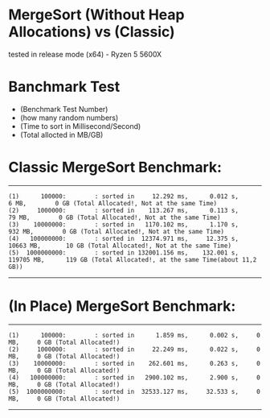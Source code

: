 # MergeSort (Without Heap Allocations) vs (Classic)
tested in release mode (x64) - Ryzen 5 5600X

# Banchmark Test
 - (Benchmark Test Number)
 - (how many random numbers)
 - (Time to sort in Millisecond/Second)
 - (Total allocted in MB/GB) 
 
  # Classic MergeSort Benchmark:
-----------------------------------------------------------------------------------------------------------------------------------------------------
    (1)      100000:        : sorted in     12.292 ms,      0.012 s,        6 MB,        0 GB (Total Allocated!, Not at the same Time)
    (2)     1000000:        : sorted in    113.267 ms,      0.113 s,       79 MB,        0 GB (Total Allocated!, Not at the same Time)
    (3)    10000000:        : sorted in   1170.102 ms,      1.170 s,      932 MB,        0 GB (Total Allocated!, Not at the same Time)
    (4)   100000000:        : sorted in  12374.971 ms,     12.375 s,    10663 MB,       10 GB (Total Allocated!, Not at the same Time)
    (5)  1000000000:        : sorted in 132001.156 ms,    132.001 s,   119705 MB,      119 GB (Total Allocated!, at the same Time(about 11,2 GB))
-----------------------------------------------------------------------------------------------------------------------------------------------------

 # (In Place) MergeSort Benchmark:
-----------------------------------------------------------------------------------------------------------------------------------------------------
    (1)      100000:        : sorted in      1.859 ms,      0.002 s,     0 MB,     0 GB (Total Allocated!)
    (2)     1000000:        : sorted in     22.249 ms,      0.022 s,     0 MB,     0 GB (Total Allocated!)
    (3)    10000000:        : sorted in    262.601 ms,      0.263 s,     0 MB,     0 GB (Total Allocated!)
    (4)   100000000:        : sorted in   2900.102 ms,      2.900 s,     0 MB,     0 GB (Total Allocated!)
    (5)  1000000000:        : sorted in  32533.127 ms,     32.533 s,     0 MB,     0 GB (Total Allocated!)

-----------------------------------------------------------------------------------------------------------------------------------------------------
